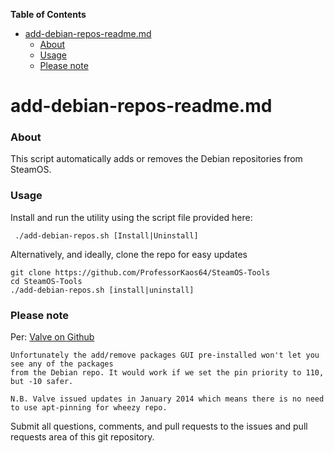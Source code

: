<!-- START doctoc generated TOC please keep comment here to allow auto update -->
<!-- DON'T EDIT THIS SECTION, INSTEAD RE-RUN doctoc TO UPDATE -->
**Table of Contents**

- [add-debian-repos-readme.md](#add-debian-repos-readmemd)
    - [About](#about)
    - [Usage](#usage)
    - [Please note](#please-note)

<!-- END doctoc generated TOC please keep comment here to allow auto update -->

# add-debian-repos-readme.md

### About
This script automatically adds or removes the Debian repositories from SteamOS.
 
### Usage

Install and run the utility using the script file provided here:
```
 ./add-debian-repos.sh [Install|Uninstall]
```

Alternatively, and ideally, clone the repo for easy updates
```
git clone https://github.com/ProfessorKaos64/SteamOS-Tools
cd SteamOS-Tools
./add-debian-repos.sh [install|uninstall]
```

### Please note

Per: [Valve on Github](https://github.com/ValveSoftware/SteamOS/wiki/Installing-Applications-From-The-Wheezy-Repo-In-SteamOS)

```
Unfortunately the add/remove packages GUI pre-installed won't let you see any of the packages 
from the Debian repo. It would work if we set the pin priority to 110, but -10 safer.

N.B. Valve issued updates in January 2014 which means there is no need 
to use apt-pinning for wheezy repo. 
```

Submit all questions, comments, and pull requests to the issues and pull requests area of this git repository.
